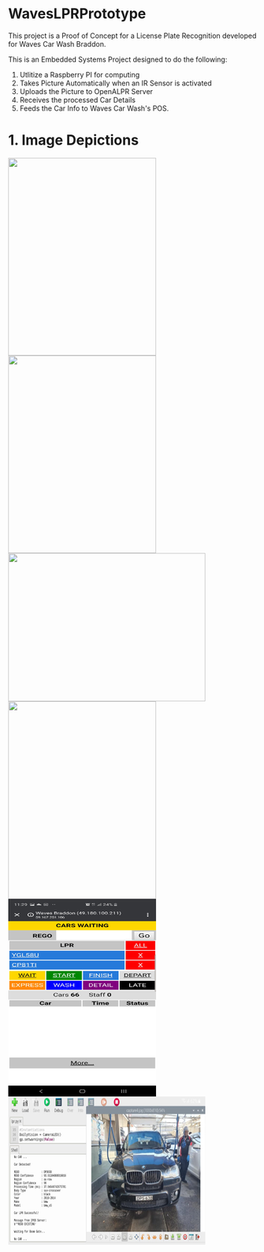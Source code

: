 # WavesLPRPrototype 

This project is a Proof of Concept for a License Plate Recognition developed for Waves Car Wash Braddon. 

This is an Embedded Systems Project designed to do the following:

1) Utlitize a Raspberry PI for computing
2) Takes Picture Automatically when an IR Sensor is activated
3) Uploads the Picture to OpenALPR Server 
4) Receives the processed Car Details
5) Feeds the Car Info to Waves Car Wash's POS. 

# 1. Image Depictions

<img align="center" width="300" height="400" src="/images/prototypeFV.jpg">  

<img align="center" width="300" height="400" src="/images/prototypeBV.jpg">  

<img align="center" width="400" height="300" src="/images/prototypeIV.jpg">  

<img align="center" width="300" height="400" src="/images/prototypeLEDs.jpg">  

<img align="center" width="300" height="400" src="/images/outputPOS.jpg">  

<img align="center" width="400" height="300" src="/images/outputPI.jpg">  
